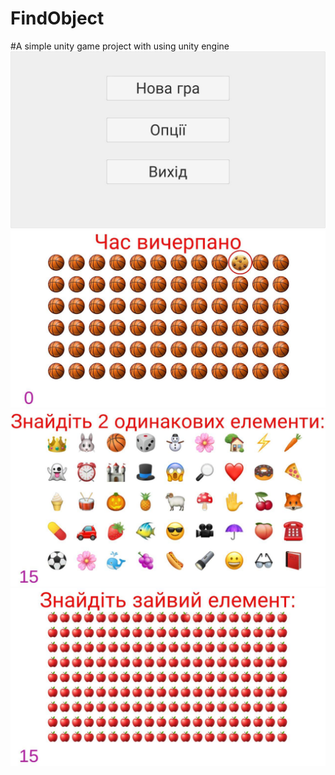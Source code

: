 # FindObject
#A simple unity game project with using unity engine
![Image alt width=200px height=200px](https://github.com/andrigel/FindObject/raw/screens/menu.jpg)
![Image alt](https://github.com/andrigel/FindObject/raw/screens/1.jpg)
![Image alt](https://github.com/andrigel/FindObject/raw/screens/2.jpg)
![Image alt](https://github.com/andrigel/FindObject/raw/screens/3.jpg)

